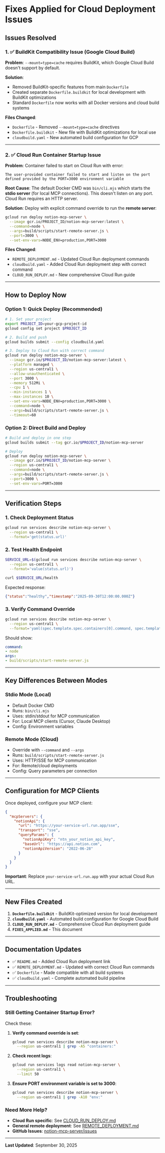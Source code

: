# Fixes Applied for Cloud Deployment Issues

## Issues Resolved

### 1. ✅ BuildKit Compatibility Issue (Google Cloud Build)

**Problem**: `--mount=type=cache` requires BuildKit, which Google Cloud Build doesn't support by default.

**Solution**:
- Removed BuildKit-specific features from main `Dockerfile`
- Created separate `Dockerfile.buildkit` for local development with BuildKit optimizations
- Standard `Dockerfile` now works with all Docker versions and cloud build systems

**Files Changed**:
- `Dockerfile` - Removed `--mount=type=cache` directives
- `Dockerfile.buildkit` - New file with BuildKit optimizations for local use
- `cloudbuild.yaml` - New automated build configuration for GCP

---

### 2. ✅ Cloud Run Container Startup Issue

**Problem**: Container failed to start on Cloud Run with error:
```
The user-provided container failed to start and listen on the port 
defined provided by the PORT=3000 environment variable
```

**Root Cause**: The default Docker CMD was `bin/cli.mjs` which starts the **stdio server** (for local MCP connections). This doesn't listen on any port. Cloud Run requires an HTTP server.

**Solution**: Deploy with explicit command override to run the **remote server**:

```bash
gcloud run deploy notion-mcp-server \
  --image gcr.io/PROJECT_ID/notion-mcp-server:latest \
  --command=node \
  --args=build/scripts/start-remote-server.js \
  --port=3000 \
  --set-env-vars=NODE_ENV=production,PORT=3000
```

**Files Changed**:
- `REMOTE_DEPLOYMENT.md` - Updated Cloud Run deployment commands
- `cloudbuild.yaml` - Added Cloud Run deployment step with correct command
- `CLOUD_RUN_DEPLOY.md` - New comprehensive Cloud Run guide

---

## How to Deploy Now

### Option 1: Quick Deploy (Recommended)

```bash
# 1. Set your project
export PROJECT_ID=your-gcp-project-id
gcloud config set project $PROJECT_ID

# 2. Build and push
gcloud builds submit --config cloudbuild.yaml

# 3. Deploy to Cloud Run with correct command
gcloud run deploy notion-mcp-server \
  --image gcr.io/$PROJECT_ID/notion-mcp-server:latest \
  --platform managed \
  --region us-central1 \
  --allow-unauthenticated \
  --port 3000 \
  --memory 512Mi \
  --cpu 1 \
  --min-instances 1 \
  --max-instances 10 \
  --set-env-vars=NODE_ENV=production,PORT=3000 \
  --command=node \
  --args=build/scripts/start-remote-server.js \
  --timeout=60
```

### Option 2: Direct Build and Deploy

```bash
# Build and deploy in one step
gcloud builds submit --tag gcr.io/$PROJECT_ID/notion-mcp-server

# Deploy
gcloud run deploy notion-mcp-server \
  --image gcr.io/$PROJECT_ID/notion-mcp-server \
  --region us-central1 \
  --command=node \
  --args=build/scripts/start-remote-server.js \
  --port=3000 \
  --set-env-vars=PORT=3000
```

---

## Verification Steps

### 1. Check Deployment Status

```bash
gcloud run services describe notion-mcp-server \
  --region us-central1 \
  --format='get(status.url)'
```

### 2. Test Health Endpoint

```bash
SERVICE_URL=$(gcloud run services describe notion-mcp-server \
  --region us-central1 \
  --format='value(status.url)')

curl $SERVICE_URL/health
```

Expected response:
```json
{"status":"healthy","timestamp":"2025-09-30T12:00:00.000Z"}
```

### 3. Verify Command Override

```bash
gcloud run services describe notion-mcp-server \
  --region us-central1 \
  --format='yaml(spec.template.spec.containers[0].command, spec.template.spec.containers[0].args)'
```

Should show:
```yaml
command:
- node
args:
- build/scripts/start-remote-server.js
```

---

## Key Differences Between Modes

### Stdio Mode (Local)
- Default Docker CMD
- Runs: `bin/cli.mjs`
- Uses: stdin/stdout for MCP communication
- For: Local MCP clients (Cursor, Claude Desktop)
- Config: Environment variables

### Remote Mode (Cloud)
- Override with `--command` and `--args`
- Runs: `build/scripts/start-remote-server.js`
- Uses: HTTP/SSE for MCP communication
- For: Remote/cloud deployments
- Config: Query parameters per connection

---

## Configuration for MCP Clients

Once deployed, configure your MCP client:

```json
{
  "mcpServers": {
    "notionApi": {
      "url": "https://your-service-url.run.app/sse",
      "transport": "sse",
      "queryParams": {
        "notionApiKey": "ntn_your_notion_api_key",
        "baseUrl": "https://api.notion.com",
        "notionApiVersion": "2022-06-28"
      }
    }
  }
}
```

**Important**: Replace `your-service-url.run.app` with your actual Cloud Run URL.

---

## New Files Created

1. **`Dockerfile.buildkit`** - BuildKit-optimized version for local development
2. **`cloudbuild.yaml`** - Automated build configuration for Google Cloud Build
3. **`CLOUD_RUN_DEPLOY.md`** - Comprehensive Cloud Run deployment guide
4. **`FIXES_APPLIED.md`** - This document

---

## Documentation Updates

- ✅ `README.md` - Added Cloud Run deployment link
- ✅ `REMOTE_DEPLOYMENT.md` - Updated with correct Cloud Run commands
- ✅ `Dockerfile` - Made compatible with all build systems
- ✅ `cloudbuild.yaml` - Complete automated build pipeline

---

## Troubleshooting

### Still Getting Container Startup Error?

Check these:

1. **Verify command override is set**:
   ```bash
   gcloud run services describe notion-mcp-server \
     --region us-central1 | grep -A5 "containers:"
   ```

2. **Check recent logs**:
   ```bash
   gcloud run services logs read notion-mcp-server \
     --region us-central1 \
     --limit 50
   ```

3. **Ensure PORT environment variable is set to 3000**:
   ```bash
   gcloud run services describe notion-mcp-server \
     --region us-central1 | grep -A10 "env:"
   ```

### Need More Help?

- **Cloud Run specific**: See [CLOUD_RUN_DEPLOY.md](./CLOUD_RUN_DEPLOY.md)
- **General remote deployment**: See [REMOTE_DEPLOYMENT.md](./REMOTE_DEPLOYMENT.md)
- **GitHub Issues**: [notion-mcp-server/issues](https://github.com/makenotion/notion-mcp-server/issues)

---

**Last Updated**: September 30, 2025

